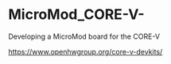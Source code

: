 # MicroMod_CORE-V-
Developing a MicroMod board for the CORE-V 

https://www.openhwgroup.org/core-v-devkits/
